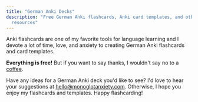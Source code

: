 ```yaml
---
title: "German Anki Decks"
description: "Free German Anki flashcards, Anki card templates, and other German Anki
  resources"
---
```

Anki flashcards are one of my favorite tools for language learning and I devote a lot of time, love, and anxiety to creating German Anki flashcards and card templates. 

**Everything is free!** But if you want to say thanks, I wouldn't say no to a [coffee](https://www.buymeacoffee.com/monoglotanxiety). 

Have any ideas for a German Anki deck you'd like to see? I'd love to hear your suggestions at hello@monoglotanxiety.com. Otherwise, I hope you enjoy my flashcards and templates. Happy flashcarding!
